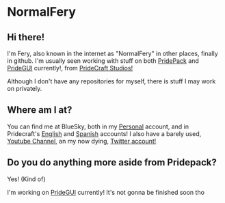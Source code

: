 # NormalFery
## Hi there!

I'm Fery, also known in the internet as "NormalFery" in other places, finally in github. I'm usually seen working with stuff on both [PridePack](https://github.com/Pridecraft-Studios/pridepack) and [PrideGUI](https://github.com/PrideCraft-Studios/PrideGUI) currently!, from [PrideCraft Studios!](https://github.com/Pridecraft-Studios)

Although I don't have any repositories for myself, there is stuff I may work on privately.

## Where am I at?

You can find me at BlueSky, both in my [Personal](https://bsky.app/profile/normalfery.bsky.social) account, and in Pridecraft's [English](https://bsky.app/profile/pridecraft.gay) and [Spanish](https://bsky.app/profile/es.pridecraft.gay) accounts! 
I also have a barely used, [Youtube Channel](https://www.youtube.com/channel/UCI0BUmXQywFnRfHKTvVfIHQ), an my now dying, [Twitter account!](https://twitter.com/NormalFer_)

## Do you do anything more aside from Pridepack?

Yes! (Kind of)

I'm working on [PrideGUI](https://github.com/PrideCraft-Studios/PrideGUI) currently!
It's not gonna be finished soon tho

<!---
NormalFery/NormalFery is a ✨ special ✨ repository because its `README.md` (this file) appears on your GitHub profile.
You can click the Preview link to take a look at your changes.
--->
